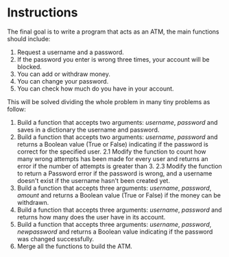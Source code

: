 # Instructions
The final goal is to write a program that acts as an ATM, the main functions should include:

1. Request a username and a password.
2. If the password you enter is wrong three times, your account will be blocked.
3. You can add or withdraw money.
4. You can change your password.
5. You can check how much do you have in your account.

This will be solved dividing the whole problem in many tiny problems as follow:

1. Build a function that accepts two arguments: *username*, *password* and saves in a dictionary the username and password.
2. Build a function that accepts two arguments: *username*, *password* and returns a Boolean value (True or False) indicating if the password is correct for the specified user.
    2.1 Modify the function to count how many wrong attempts has been made for every user and returns an error if the number of attempts is greater than 3.
    2.3 Modify the function to return a Password error if the password is wrong, and a username doesn't exist if the username hasn't been created yet.
3. Build a function that accepts three arguments: *username*, *password*, *amount* and returns a Boolean value (True or False) if the money can be withdrawn.
4. Build a function that accepts three arguments: *username*, *password* and returns how many does the user have in its account.
5. Build a function that accepts three arguments: *username*, *password*, *newpassword* and returns a Boolean value indicating if the password was changed successfully.
6. Merge all the functions to build the ATM.
